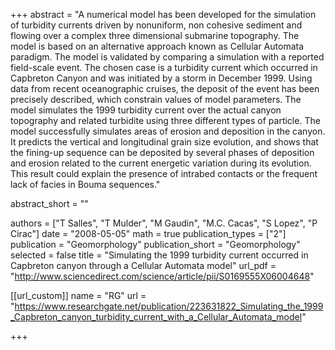 +++
abstract = "A numerical model has been developed for the simulation of turbidity currents driven by nonuniform, non cohesive sediment and flowing over a complex three dimensional submarine topography. The model is based on an alternative approach known as Cellular Automata paradigm. The model is validated by comparing a simulation with a reported field-scale event. The chosen case is a turbidity current which occurred in Capbreton Canyon and was initiated by a storm in December 1999. Using data from recent oceanographic cruises, the deposit of the event has been precisely described, which constrain values of model parameters. The model simulates the 1999 turbidity current over the actual canyon topography and related turbidite using three different types of particle. The model successfully simulates areas of erosion and deposition in the canyon. It predicts the vertical and longitudinal grain size evolution, and shows that the fining-up sequence can be deposited by several phases of deposition and erosion related to the current energetic variation during its evolution. This result could explain the presence of intrabed contacts or the frequent lack of facies in Bouma sequences."

abstract_short = ""

authors = ["T Salles", "T Mulder", "M Gaudin", "M.C. Cacas", "S Lopez", "P Cirac"]
date = "2008-05-05"
math = true
publication_types = ["2"]
publication = "Geomorphology"
publication_short = "Geomorphology"
selected = false
title = "Simulating the 1999 turbidity current occurred in Capbreton canyon through a Cellular Automata model"
url_pdf = "http://www.sciencedirect.com/science/article/pii/S0169555X06004648"

[[url_custom]]
name = "RG"
url = "https://www.researchgate.net/publication/223631822_Simulating_the_1999_Capbreton_canyon_turbidity_current_with_a_Cellular_Automata_model"


+++
